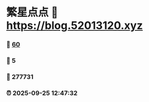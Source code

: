 # 繁星点点 :link: https://blog.52013120.xyz 
### :page_facing_up: [60](https://blog.52013120.xyz/tag.html) 
### :speech_balloon: 5 
### :hibiscus: 277731 
### :alarm_clock: 2025-09-25 12:47:32 
